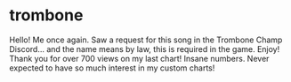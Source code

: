 # trombone
Hello! Me once again. Saw a request for this song in the Trombone Champ Discord... and the name means by law, this is required in the game. Enjoy! Thank you for over 700 views on my last chart! Insane numbers. Never expected to have so much interest in my custom charts!

